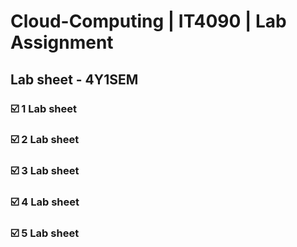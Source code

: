 # Cloud-Computing | IT4090 | Lab Assignment
## Lab sheet - 4Y1SEM

 ### ☑️ 1 Lab sheet
 ### ☑️ 2 Lab sheet
 ### ☑️ 3 Lab sheet
 ### ☑️ 4 Lab sheet
 ### ☑️ 5 Lab sheet
